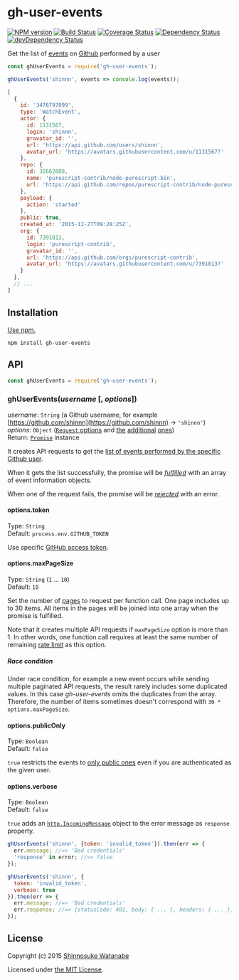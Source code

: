 # gh-user-events

[![NPM version](https://img.shields.io/npm/v/gh-user-events.svg)](https://www.npmjs.com/package/gh-user-events)
[![Build Status](https://travis-ci.org/shinnn/gh-user-events.svg?branch=master)](https://travis-ci.org/shinnn/gh-user-events)
[![Coverage Status](https://img.shields.io/coveralls/shinnn/gh-user-events.svg)](https://coveralls.io/github/shinnn/is-gist-starred?branch=master)
[![Dependency Status](https://david-dm.org/shinnn/gh-user-events.svg)](https://david-dm.org/shinnn/gh-user-events)
[![devDependency Status](https://david-dm.org/shinnn/gh-user-events/dev-status.svg)](https://david-dm.org/shinnn/gh-user-events#info=devDependencies)

Get the list of [events](https://developer.github.com/v3/activity/events/#events) on [Github](https://github.com/) performed by a user

```javascript
const ghUserEvents = require('gh-user-events');

ghUserEvents('shinnn', events => console.log(events));
```

```javascript
[
  {
    id: '3476797099',
    type: 'WatchEvent',
    actor: {
      id: 1131567,
      login: 'shinnn',
      gravatar_id: '',
      url: 'https://api.github.com/users/shinnn',
      avatar_url: 'https://avatars.githubusercontent.com/u/1131567?'
    },
    repo: {
      id: 32662888,
      name: 'purescript-contrib/node-purescript-bin',
      url: 'https://api.github.com/repos/purescript-contrib/node-purescript-bin'
    },
    payload: {
      action: 'started'
    },
    public: true,
    created_at: '2015-12-27T09:28:25Z',
    org: {
      id: 7391813,
      login: 'purescript-contrib',
      gravatar_id: '',
      url: 'https://api.github.com/orgs/purescript-contrib',
      avatar_url: 'https://avatars.githubusercontent.com/u/7391813?'
    }
  },
  // ...
]
```

## Installation

[Use npm.](https://docs.npmjs.com/cli/install)

```
npm install gh-user-events
```

## API

```javascript
const ghUserEvents = require('gh-user-events');
```

### ghUserEvents(*username* [, *options*])

*username*: `String` (a Github username, for example [https://github.com/shinnn](https://github.com/shinnn) → `'shinnn'`)  
*options*: `Object` ([`Request` options](https://github.com/request/request#requestoptions-callback) and [the](https://github.com/shinnn/gh-user-events#optionstoken) [additional](https://github.com/shinnn/gh-user-events#optionstoken#optionsmaxpagesize) [ones](https://github.com/shinnn/gh-user-events#optionspubliconly))  
Return: [`Promise`](http://www.ecma-international.org/ecma-262/6.0/#sec-promise-constructor) instance

It creates API requests to get the [list of events performed by the specific Github user](https://developer.github.com/v3/activity/events/#list-events-performed-by-a-user).

When it gets the list successfully, the promise will be [*fulfilled*](https://promisesaplus.com/#point-26) with an array of event information objects.

When one of the request fails, the promise will be [*rejected*](https://promisesaplus.com/#point-30) with an error.

#### options.token

Type: `String`  
Default: `process.env.GITHUB_TOKEN`

Use specific [GitHub access token](https://github.com/blog/1509-personal-api-tokens).

#### options.maxPageSize

Type: `String` (`1` ... `10`)  
Default: `10`

Set the number of [pages](https://developer.github.com/v3/#pagination) to request per function call. One page includes up to 30 items. All items in the pages will be joined into one array when the promise is fulfilled.

Note that it creates multiple API requests if `maxPageSize` option is more than 1. In other words, one function call requires at least the same number of remaining [rate limit](https://developer.github.com/v3/#rate-limiting) as this option.

##### Race condition

Under race condition, for example a new event occurs while sending multiple paginated API requests, the result rarely includes some duplicated values. In this case *gh-user-events* omits the duplicates from the array. Therefore, the number of items sometimes doesn't correspond with `30 * options.maxPageSize`.

#### options.publicOnly

Type: `Boolean`  
Default: `false`

`true` restricts the events to [only public ones](https://developer.github.com/v3/activity/events/#list-public-events-performed-by-a-user) even if you are authenticated as the given user.

#### options.verbose

Type: `Boolean`  
Default: `false`

`true` adds an [`http.IncomingMessage`](https://nodejs.org/api/http.html#http_http_incomingmessage) object to the error message as `response` property.

```javascript
ghUserEvents('shinnn', {token: 'invalid_token'}).then(err => {
  err.message; //=> 'Bad credentials'
  'response' in error; //=> false
});

ghUserEvents('shinnn', {
  token: 'invalid_token',
  verbose: true
}).then(err => {
  err.message; //=> 'Bad credentials'
  err.response; //=> {statusCode: 401, body: { ... }, headers: { ... }, ...}
});
```

## License

Copyright (c) 2015 [Shinnosuke Watanabe](https://github.com/shinnn)

Licensed under [the MIT License](./LICENSE).
